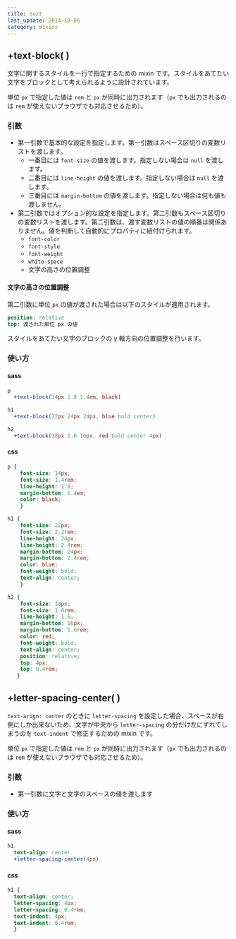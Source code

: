 ```yaml
---
title: text
last_update: 2014-10-06
category: mixins
---
```


## +text-block( )

文字に関するスタイルを一行で指定するための mixin です。スタイルをあてたい文字をブロックとして考えられるように設計されています。

単位 `px` で指定した値は `rem` と `px` が同時に出力されます（`px` でも出力されるのは `rem` が使えないブラウザでも対応させるため）。


### 引数

- 第一引数で基本的な設定を指定します。第一引数はスペース区切りの変数リストを渡します。
  - 一番目には `font-size` の値を渡します。指定しない場合は `null` を渡します。
  - 二番目には `line-height` の値を渡します。指定しない場合は `null` を渡します。
  - 三番目には `margin-bottom` の値を渡します。指定しない場合は何も値も渡しません。
- 第二引数ではオプション的な設定を指定します。第二引数もスペース区切りの変数リストを渡します。第二引数は、渡す変数リストの値の順番は関係ありません。値を判断して自動的にプロパティに紐付けられます。
  - `font-color`
  - `font-style`
  - `font-weight`
  - `white-space`
  - 文字の高さの位置調整

#### 文字の高さの位置調整

第二引数に単位 `px` の値が渡された場合は以下のスタイルが適用されます。

```sass
position: relative
top: 渡された単位 px の値
```

スタイルをあてたい文字のブロックの y 軸方向の位置調整を行います。

### 使い方

#### sass

```sass
p
  +text-block(14px 1.8 1.4em, black)

h1
  +text-block(22px 24px 24px, blue bold center)

h2
  +text-block(18px 1.6 16px, red bold center 4px)
```

#### css

```css
p {
    font-size: 14px;
    font-size: 1.4rem;
    line-height: 1.8;
    margin-bottom: 1.4em;
    color: black;
    }

h1 {
    font-size: 22px;
    font-size: 2.2rem;
    line-height: 24px;
    line-height: 2.4rem;
    margin-bottom: 24px;
    margin-bottom: 2.4rem;
    color: blue;
    font-weight: bold;
    text-align: center;
    }

h2 {
    font-size: 18px;
    font-size: 1.8rem;
    line-height: 1.6;
    margin-bottom: 16px;
    margin-bottom: 1.6rem;
    color: red;
    font-weight: bold;
    text-align: center;
    position: relative;
    top: 4px;
    top: 0.4rem;
   }
```

## +letter-spacing-center( )

`text-arign: center` のときに `letter-spacing` を設定した場合、スペースが右側にしか出来ないため、文字が中央から `letter-spacing` の分だけ左にずれてしまうのを `text-indent` で修正するための mixin です。

単位 `px` で指定した値は `rem` と `px` が同時に出力されます（`px` でも出力されるのは `rem` が使えないブラウザでも対応させるため）。


### 引数

- 第一引数に文字と文字のスペースの値を渡します

### 使い方

#### sass

```sass
h1
  text-align: center
  +letter-spacing-center(4px)

```

#### css

```css
h1 {
  text-align: center;
  letter-spacing: 4px;
  letter-spacing: 0.4rem;
  text-indent: 4px;
  text-indent: 0.4rem;
  }
```
